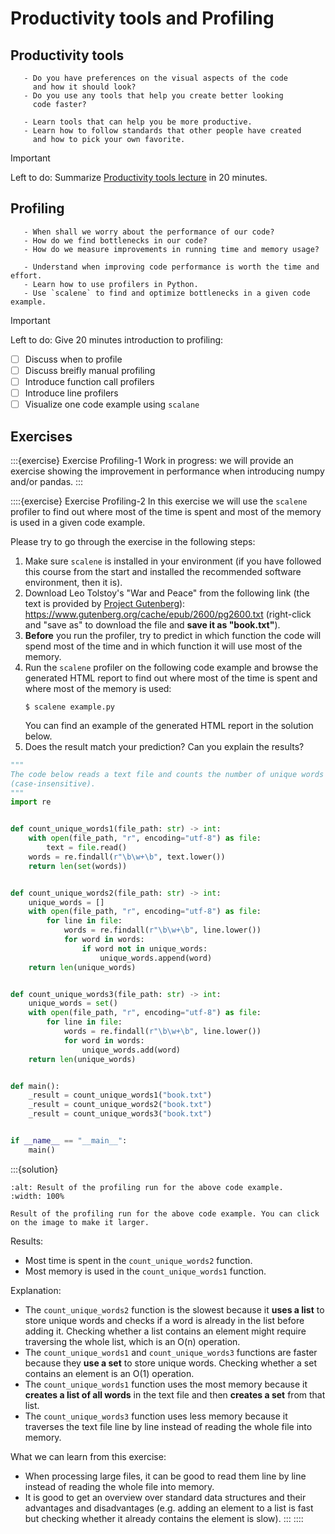 # Productivity tools and Profiling

## Productivity tools

```{questions}
   - Do you have preferences on the visual aspects of the code
     and how it should look?
   - Do you use any tools that help you create better looking
     code faster?
```

```{objectives}
   - Learn tools that can help you be more productive.
   - Learn how to follow standards that other people have created
     and how to pick your own favorite.
```

> [!IMPORTANT]  
> Left to do: Summarize [Productivity tools lecture](/content/productivity.rst) in 20 minutes.


## Profiling

```{questions}
   - When shall we worry about the performance of our code?
   - How do we find bottlenecks in our code?
   - How do we measure improvements in running time and memory usage?
```

```{objectives}
   - Understand when improving code performance is worth the time and effort.
   - Learn how to use profilers in Python.
   - Use `scalene` to find and optimize bottlenecks in a given code example.
```


> [!IMPORTANT]  
> Left to do:
> Give 20 minutes introduction to profiling:
> - [ ] Discuss when to profile
> - [ ] Discuss breifly manual profiling
> - [ ] Introduce function call profilers
> - [ ] Introduce line profilers
> - [ ] Visualize one code example using `scalane`


## Exercises

:::{exercise} Exercise Profiling-1
Work in progress: we will provide an exercise showing the improvement in
performance when introducing numpy and/or pandas.
:::

::::{exercise} Exercise Profiling-2
In this exercise we will use the `scalene` profiler to find out where most of the time is spent
and most of the memory is used in a given code example.

Please try to go through the exercise in the following steps:
1. Make sure `scalene` is installed in your environment (if you have followed
   this course from the start and installed the recommended software
   environment, then it is).
1. Download Leo Tolstoy's "War and Peace" from the following link (the text is
   provided by [Project Gutenberg](https://www.gutenberg.org/)):
   <https://www.gutenberg.org/cache/epub/2600/pg2600.txt>
   (right-click and "save as" to download the file and **save it as "book.txt"**).
1. **Before** you run the profiler, try to predict in which function the code
   will spend most of the time and in which function it will use most of the
   memory.
1. Run the `scalene` profiler on the following code example and browse the
   generated HTML report to find out where most of the time is spent and where
   most of the memory is used:
   ```console
   $ scalene example.py
   ```
   You can find an example of the generated HTML report in the solution below.
1. Does the result match your prediction? Can you explain the results?

```python
"""
The code below reads a text file and counts the number of unique words in it
(case-insensitive).
"""
import re


def count_unique_words1(file_path: str) -> int:
    with open(file_path, "r", encoding="utf-8") as file:
        text = file.read()
    words = re.findall(r"\b\w+\b", text.lower())
    return len(set(words))


def count_unique_words2(file_path: str) -> int:
    unique_words = []
    with open(file_path, "r", encoding="utf-8") as file:
        for line in file:
            words = re.findall(r"\b\w+\b", line.lower())
            for word in words:
                if word not in unique_words:
                    unique_words.append(word)
    return len(unique_words)


def count_unique_words3(file_path: str) -> int:
    unique_words = set()
    with open(file_path, "r", encoding="utf-8") as file:
        for line in file:
            words = re.findall(r"\b\w+\b", line.lower())
            for word in words:
                unique_words.add(word)
    return len(unique_words)


def main():
    _result = count_unique_words1("book.txt")
    _result = count_unique_words2("book.txt")
    _result = count_unique_words3("book.txt")


if __name__ == "__main__":
    main()
```

:::{solution}
  ```{figure} profiling/exercise2.png
  :alt: Result of the profiling run for the above code example.
  :width: 100%

  Result of the profiling run for the above code example. You can click on the image to make it larger.
  ```

  Results:
  - Most time is spent in the `count_unique_words2` function.
  - Most memory is used in the `count_unique_words1` function.

  Explanation:
  - The `count_unique_words2` function is the slowest because it **uses a list**
    to store unique words and checks if a word is already in the list before
    adding it.
    Checking whether a list contains an element might require traversing the
    whole list, which is an O(n) operation.
  - The `count_unique_words1` and `count_unique_words3` functions are faster
    because they **use a set** to store unique words.
    Checking whether a set contains an element is an O(1) operation.
  - The `count_unique_words1` function uses the most memory because it **creates
    a list of all words** in the text file and then **creates a set** from that
    list.
  - The `count_unique_words3` function uses less memory because it traverses
    the text file line by line instead of reading the whole file into memory.

  What we can learn from this exercise:
  - When processing large files, it can be good to read them line by line
    instead of reading the whole file into memory.
  - It is good to get an overview over standard data structures and their
    advantages and disadvantages (e.g. adding an element to a list is fast but checking whether
    it already contains the element is slow).
  :::
::::

